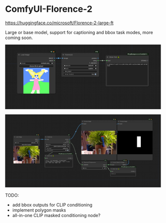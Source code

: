 # ComfyUI-Florence-2

https://huggingface.co/microsoft/Florence-2-large-ft

Large or base model, support for captioning and bbox task modes, more coming soon.

![](workflow.png)

![](workflow_bbox.png)

TODO:
 - add bbox outputs for CLIP conditioning
 - implement polygon masks
 - all-in-one CLIP masked conditioning node?
